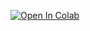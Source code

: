 [![Open In Colab](https://colab.research.google.com/assets/colab-badge.svg)](https://colab.research.google.com/github/PedramMouseli/MSK_pain_prediction/blob/main/notebooks/MSK_pain_prediction.ipynb)
